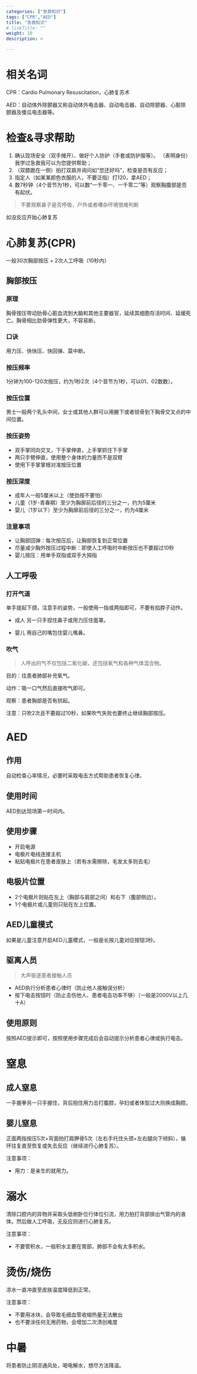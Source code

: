```yaml
---
categories: ["急救知识"]
tags: ["CPR","AED"]
title: "急救知识"
# linkTitle: ""
weight: 10
description: >

---
```




# 相关名词

CPR：Cardio Pulmonary Resuscitation，心肺复苏术

AED：自动体外除颤器又称自动体外电击器、自动电击器、自动除颤器、心脏除颤器及傻瓜电击器等。


# 检查&寻求帮助

1. 确认现场安全（双手摊开）、做好个人防护（手套或防护服等）。 （表明身份）我学过急救我可以为您提供帮助；
2. （双膝跪在一侧）拍打双肩并询问如“您还好吗”，检查是否有反应；
3. 指定人（如某某颜色衣服的人，不要泛指）打120，拿AED；
4. 数7秒钟（4个音节为1秒，可以数“一千零一、一千零二”等）观察胸腹部是否有起伏。
>不要观察鼻子是否呼吸，户外或者嘈杂环境很难判断

如没反应开始心肺复苏

# 心肺复苏(CPR)

一般30次胸部按压 + 2次人工呼吸（10秒内）

## 胸部按压

### 原理

胸骨按压带动肋骨心脏血流到大脑和其他主要器官，延续其细胞存活时间、延缓死亡。胸骨相比肋骨弹性更大，不容易断。

### 口诀

用力压、快快压、快回弹、莫中断。

### 按压频率

1分钟为100-120次按压，约为1秒2次（4个音节为1秒，可以01、02数数）。

### 按压位置

男士一般两个乳头中间，女士或其他人群可以用腋下或者锁骨到下胸骨交叉点的中间位置。

### 按压姿势

* 双手掌同向交叉，下手掌伸直，上手掌抓住下手掌
* 两只手臂伸直，使用整个身体的力量而不是双臂
* 使用下手掌掌根对准按压位置
### 按压深度

* 成年人一般5厘米以上（使劲按不要怕）
* 儿童（1岁-青春期）至少为胸廓前后径的三分之一，约为5厘米
* 婴儿（1岁以下）至少为胸廓前后径的三分之一，约为4厘米
### 注意事项

* 让胸部回弹：每次按压后，让胸部恢复到正常位置
* 尽量减少胸外按压过程中断：即使人工呼吸时中断按压也不要超过10秒
* 婴儿按压：用单手双指或双手大拇指
## 人工呼吸

### 打开气道

单手提起下颌，注意手的姿势，一般使用一指或两指即可，不要有掐脖子动作。

* 成人
另一只手捏住鼻子或用力压住面罩。

* 婴儿
用自己的嘴包住婴儿嘴鼻。

### 吹气

>人呼出的气不仅包括二氧化碳，还包括氧气和各种气体混合物。

目的：往患者肺部补充氧气。

动作：吸一口气然后直接吹气即可。

观察：患者胸部是否有拱起。

注意：只吹2次且不要超过10秒，如果吹气失败也要终止继续胸部按压。

# AED

## 作用

自动检查心率情况，必要时采取电击方式帮助患者恢复心律。

## 使用时间

AED到达现场第一时间内。

## 使用步骤

* 开启电源
* 电极片电线连接主机
* 粘贴电极片在患者皮肤上（若有水需擦除，毛发太多则去毛）
## 电极片位置

* 2个电极片则贴在左上（胸部与肩部之间）和右下（腹部侧边）。
* 1个电极片或儿童则只贴在左上位置。
## AED儿童模式

如果是儿童注意开启AED儿童模式，一般是长按儿童对应按钮3秒。

## 驱离人员

>大声驱逐患者接触人员

* AED执行分析患者心律时（防止他人接触误分析）
* 按下电击按钮时（防止击伤他人、患者电击功率不够）（一般是2000V以上几十A）
## 使用原则

按照AED提示即可，按照使用步骤完成后会自动提示分析患者心律或执行电击。


# 窒息

## 成人窒息

一手握拳另一只手握住，背后抱住用力击打腹腔，孕妇或者体型过大则换成胸腔。

## 婴儿窒息

正面两指按压5次+背面拍打肩胛骨5次（左右手托住头颈+左右腿向下倾斜），循环往复直至恢复或失去反应（继续进行心肺复苏）。

注意事项：

* 用力：是亲生的就用力。
# 溺水

清除口腔内的异物并采取头低俯卧位行体位引流，用力拍打背部排出气管内的液体。然后做人工呼吸，无反应则进行心肺复苏。

注意事项：

* 不要管积水，一般积水主要在胃部，肺部不会有太多积水。
# 烫伤/烧伤

凉水一直冲直至皮肤温度降低到正常。

注意事项：

* 不要用冰块，会导致毛细血管收缩热量无法散出
* 也不要涂任何无用药物，会增加二次清创难度
# 中暑

将患者防止阴凉通风处，喝电解水，想尽方法降温。

